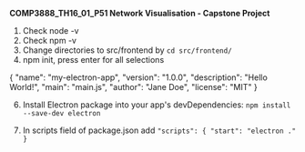 **COMP3888_TH16_01_P51 Network Visualisation - Capstone Project**

1. Check node -v
2. Check npm -v
3. Change directories to src/frontend by `cd src/frontend/`
4. npm init, press enter for all selections

{
  "name": "my-electron-app",
  "version": "1.0.0",
  "description": "Hello World!",
  "main": "main.js",
  "author": "Jane Doe",
  "license": "MIT"
}

6. Install Electron package into your app's devDependencies: `npm install --save-dev electron`

7. In scripts field of package.json add 
`"scripts": {
    "start": "electron ."
  }
`